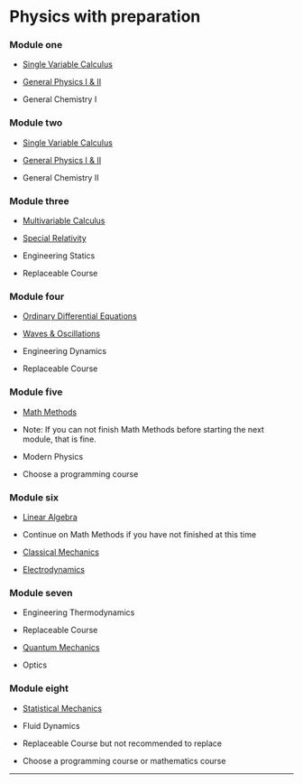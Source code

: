  # Physics with preparation

### Module one

* [Single Variable Calculus](https://github.com/BibliographiesProject/Bibliographies/blob/a7db5b50a2706250e8cd3441a2d99d311884a6b6/Math/SingleVariableCalculus.md)

* [General Physics I & II](https://github.com/BibliographiesProject/Bibliographies/blob/fcc317a4dd2eb72e740ed84f960c0b3ad064a613/Science/Physical%20Sciences/Physics/Physics.md)

* General Chemistry I

### Module two
* [Single Variable Calculus](https://github.com/BibliographiesProject/Bibliographies/blob/a7db5b50a2706250e8cd3441a2d99d311884a6b6/Math/SingleVariableCalculus.md)

* [General Physics I & II](https://github.com/BibliographiesProject/Bibliographies/blob/fcc317a4dd2eb72e740ed84f960c0b3ad064a613/Science/Physical%20Sciences/Physics/Physics.md)

* General Chemistry II

### Module three

* [Multivariable Calculus](https://github.com/BibliographiesProject/Bibliographies/blob/a7db5b50a2706250e8cd3441a2d99d311884a6b6/Math/MultivariableCalculus.md)

* [Special Relativity](https://github.com/BibliographiesProject/Bibliographies/blob/fcc317a4dd2eb72e740ed84f960c0b3ad064a613/Science/Physical%20Sciences/Physics/Special%20Relativity.md)

* Engineering Statics

 * Replaceable Course

### Module four

* [Ordinary Differential Equations](https://github.com/BibliographiesProject/Bibliographies/blob/a7db5b50a2706250e8cd3441a2d99d311884a6b6/Math/Differential%20Equations.md)

* [Waves & Oscillations](https://github.com/BibliographiesProject/Bibliographies/blob/fcc317a4dd2eb72e740ed84f960c0b3ad064a613/Science/Physical%20Sciences/Physics/Waves%20and%20Oscillations.md)

* Engineering Dynamics

 * Replaceable Course

### Module five

* [Math Methods](https://github.com/BibliographiesProject/Bibliographies/blob/fcc317a4dd2eb72e740ed84f960c0b3ad064a613/Science/Physical%20Sciences/Physics/Math%20Methods%20for%20Physicists.md)

 * Note: If you can not finish Math Methods before starting the next module, that is fine. 

* Modern Physics 

* Choose a programming course

### Module six 

* [Linear Algebra](https://github.com/BibliographiesProject/Bibliographies/blob/a7db5b50a2706250e8cd3441a2d99d311884a6b6/Math/LinearAlgebra.md)

 * Continue on Math Methods if you have not finished at this time

* [Classical Mechanics](https://github.com/BibliographiesProject/Bibliographies/blob/fcc317a4dd2eb72e740ed84f960c0b3ad064a613/Science/Physical%20Sciences/Physics/Classical%20Mechanics.md)

* [Electrodynamics](https://github.com/BibliographiesProject/Bibliographies/blob/fcc317a4dd2eb72e740ed84f960c0b3ad064a613/Science/Physical%20Sciences/Physics/Electrodynamics.md)

### Module seven

* Engineering Thermodynamics

 * Replaceable Course

* [Quantum Mechanics](https://github.com/BibliographiesProject/Bibliographies/blob/fcc317a4dd2eb72e740ed84f960c0b3ad064a613/Science/Physical%20Sciences/Physics/Quantum%20Mechanics.md)

* Optics

### Module eight

* [Statistical Mechanics](https://github.com/BibliographiesProject/Bibliographies/blob/fcc317a4dd2eb72e740ed84f960c0b3ad064a613/Science/Physical%20Sciences/Physics/Statistical%20Mechanics.md)

* Fluid Dynamics
 * Replaceable Course but not recommended to replace

* Choose a programming course or mathematics course

---
